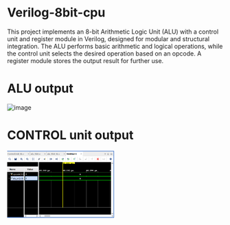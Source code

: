 # Verilog-8bit-cpu
This project implements an 8-bit Arithmetic Logic Unit (ALU) with a control unit and register module in Verilog, designed for modular and structural integration. The ALU performs basic arithmetic and logical operations, while the control unit selects the desired operation based on an opcode. A register module stores the output result for further use.

# ALU output
![image](https://github.com/user-attachments/assets/f3e45350-4db6-4603-806f-a7a3c44b2aad)

# CONTROL unit output

<p>
  <img width =50% src="images/Screenshot 2024-12-21 215813.png">
</p>
